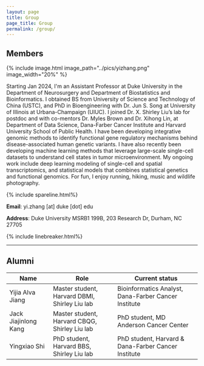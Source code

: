```yaml
---
layout: page
title: Group
page_title: Group
permalink: /group/
---
```

## Members
{% include image.html image_path="../pics/yizhang.png" image_width="20%" %}

Starting Jan 2024, I'm an Assistant Professor at Duke University in the Department of Neurosurgery and Department of Biostatistics and Bioinformatics. I obtained BS from University of Science and Technology of China (USTC), and PhD in Bioengineering with Dr. Jun S. Song at University of Illinois at Urbana-Champaign (UIUC). I joined Dr. X. Shirley Liu’s lab for postdoc and with co-mentors Dr. Myles Brown and Dr. Xihong Lin, at Department of Data Science, Dana-Farber Cancer Institute and Harvard University School of Public Health. I have been developing integrative genomic methods to identify functional gene regulatory mechanisms behind disease-associated human genetic variants. I have also recently been developing machine learning methods that leverage large-scale single-cell datasets to understand cell states in tumor microenvironment. My ongoing work include deep learning modeling of single-cell and spatial transcriptomics, and statistical models that combines statistical genetics and functional genomics. For fun, I enjoy running, hiking, music and wildlife photography. 

{% include spareline.html%}

**Email**: yi.zhang [at] duke [dot] edu

**Address**: Duke University MSRB1 199B, 203 Research Dr, Durham, NC 27705

{% include linebreaker.html%}

***
## Alumni

| Name | Role | Current status |
| ----------- | ----------- | ----------- |
| Yijia Alva Jiang | Master student, Harvard DBMI, Shirley Liu lab | Bioinformatics Analyst, Dana-Farber Cancer Institute |
| Jack Jiajinlong Kang | Master student, Harvard CBQG, Shirley Liu lab | PhD student, MD Anderson Cancer Center |
| Yingxiao Shi | PhD student, Harvard BBS, Shirley Liu lab | PhD student, Harvard & Dana-Farber Cancer Institute |
